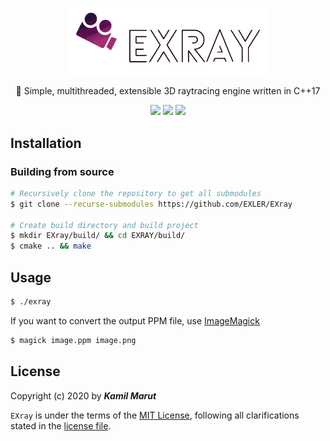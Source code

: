 <p align="center">
    <img src="docs/logo_transparent.png" width="324">
    <p align="center">🎥 Simple, multithreaded, extensible 3D raytracing engine written in C++17</P>
    <p align="center">
        <img src="https://travis-ci.org/EXLER/EXray.svg?branch=master">
        <img src="https://img.shields.io/github/license/EXLER/EXRay">
        <img src="https://img.shields.io/github/repo-size/EXLER/EXRay">
    </p>
</p>


## Installation

### Building from source

```bash
# Recursively clone the repository to get all submodules
$ git clone --recurse-submodules https://github.com/EXLER/EXray

# Create build directory and build project
$ mkdir EXray/build/ && cd EXRAY/build/
$ cmake .. && make
```

## Usage

```bash
$ ./exray
```

If you want to convert the output PPM file, use [ImageMagick](https://imagemagick.org/index.php)
```bash
$ magick image.ppm image.png
```

## License

Copyright (c) 2020 by ***Kamil Marut***

`EXray` is under the terms of the [MIT License](https://www.tldrlegal.com/l/mit), following all clarifications stated in the [license file](LICENSE).